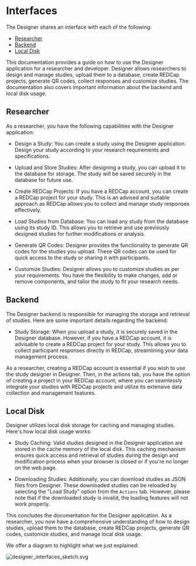 # Interfaces

The Designer shares an interface with each of the following:
- [Researcher](#researcher)
- [Backend](#backend)
- [Local Disk](#localdisk)

This documentation provides a guide on how to use the Designer application for a researcher and developer. Designer allows researchers to design and manage studies, upload them to a database, create REDCap projects, generate QR codes, collect responses and customize studies. The documentation also covers important information about the backend and local disk usage.

## Researcher

As a researcher, you have the following capabilities with the Designer application:

- Design a Study: You can create a study using the Designer application. Design your study according to your research requirements and specifications.

- Upload and Store Studies: After designing a study, you can upload it to the database for storage. The study will be saved securely in the database for future use.

- Create REDCap Projects: If you have a REDCap account, you can create a REDCap project for your study. This is an advised and suitable approach as REDCap allows you to collect and manage study responses effectively.

- Load Studies from Database: You can load any study from the database using its study ID. This allows you to retrieve and use previously designed studies for further modifications or analysis.

- Generate QR Codes: Designer provides the functionality to generate QR codes for the studies you upload. These QR codes can be used for quick access to the study or sharing it with participants.

- Customize Studies: Designer allows you to customize studies as per your requirements. You have the flexibility to make changes, add or remove components, and tailor the study to fit your research needs.

## Backend

The Designer backend is responsible for managing the storage and retrieval of studies. Here are some important details regarding the backend:

- Study Storage: When you upload a study, it is securely saved in the Designer database. However, if you have a REDCap account, it is advisable to create a REDCap project for your study. This allows you to collect participant responses directly in REDCap, streamlining your data management process.

As a researcher, creating a REDCap account is essential if you wish to use the study designer in Designer. Then, in the actions tab, you have the option of creating a project in your REDCap account, where you can seamlessly integrate your studies with REDCap projects and utilize its extensive data collection and management features.

## Local Disk

Designer utilizes local disk storage for caching and managing studies. Here's how local disk usage works:

- Study Caching: Valid studies designed in the Designer application are stored in the cache memory of the local disk. This caching mechanism ensures quick access and retrieval of studies during the design and modification process when your browser is closed or if you're no longer on the web page.

- Downloading Studies: Additionally, you can download studies as JSON files from Designer. These downloaded studies can be reloaded by selecting the "Load Study" option from the `Actions` tab. However, please note that if the downloaded study is invalid, the loading features will not work properly.

This concludes the documentation for the Designer application. As a researcher, you now have a comprehensive understanding of how to design studies, upload them to the database, create REDCap projects, generate QR codes, customize studies, and manage local disk usage.

We offer a diagram to highlight what we just explained: 

![designer_interfaces_sketch.svg](../../resources/images/designer_interfaces_sketch.svg)
